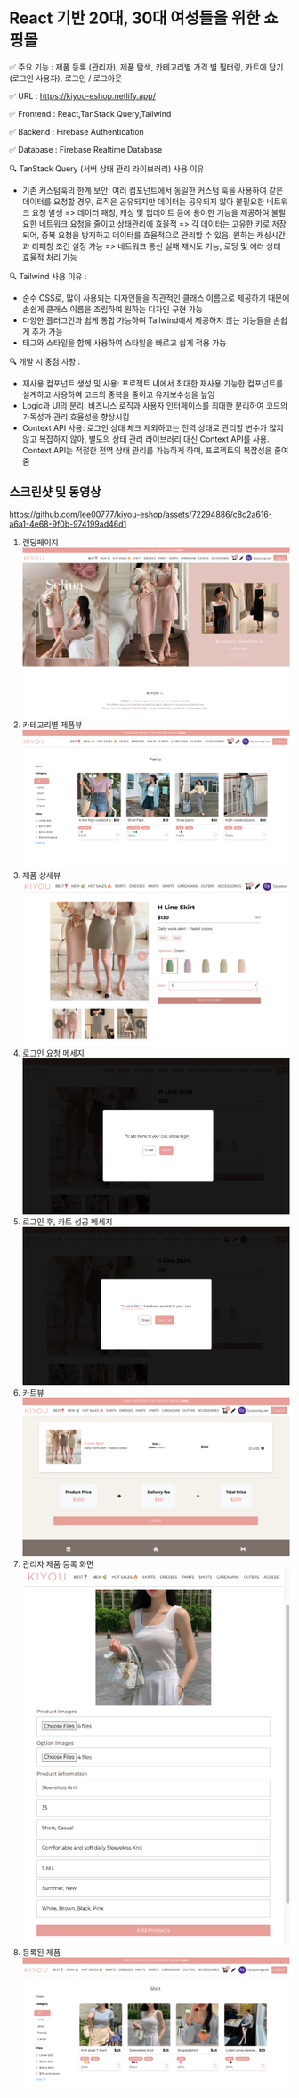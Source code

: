 # React 기반 20대, 30대 여성들을 위한 쇼핑몰

✅ 주요 기능 : 제품 등록 (관리자), 제품 탐색, 카테고리별 가격 별 필터링, 카트에 담기(로그인 사용자), 로그인 / 로그아웃

✅ URL : https://kiyou-eshop.netlify.app/

✅ Frontend : React,TanStack Query,Tailwind

✅ Backend : Firebase Authentication

✅ Database : Firebase Realtime Database

🔍 TanStack Query (서버 상태 관리 라이브러리) 사용 이유 
- 기존 커스텀훅의 한계 보안: 여러 컴포넌트에서 동일한 커스텀 훅을 사용하여 같은 데이터를 요청할 경우, 로직은 공유되지만 데이터는 공유되지 않아 불필요한 네트워크 요청 발생 
  => 데이터 패칭, 캐싱 및 업데이트 등에 용이한 기능을 제공하여 불필요한 네트워크 요청을 줄이고 상태관리에 효울적
  => 각 데이터는 고유한 키로 저장되어, 중복 요청을 방지하고 데이터를 효율적으로 관리할 수 있음. 원하는 캐싱시간과 리패칭 조건 설정 가능
  => 네트워크 통신 실패 재시도 기능, 로딩 및 에러 상태 효율적 처리 가능 

🔍 Tailwind 사용 이유 : 
- 순수 CSS로, 많이 사용되는 디자인들을 직관적인 클래스 이름으로 제공하기 때문에 손쉽게 클래스 이름을 조립하여 원하는 디자인 구현 가능
- 다양한 플러그인과 쉽게 통합 가능하여 Tailwind에서 제공하지 않는 기능들을 손쉽게 추가 가능
- 태그와 스타일을 함께 사용하여 스타일을 빠르고 쉽게 적용 가능 

🔍 개발 시 중점 사항 : 
- 재사용 컴포넌트 생성 및 사용: 프로젝트 내에서 최대한 재사용 가능한 컴포넌트를 설계하고 사용하여 코드의 중복을 줄이고 유지보수성을 높임
- Logic과 UI의 분리: 비즈니스 로직과 사용자 인터페이스를 최대한 분리하여 코드의 가독성과 관리 효율성을 향상시킴
- Context API 사용: 로그인 상태 체크 제외하고는 전역 상태로 관리할 변수가 많지 않고 복잡하지 않아, 별도의 상태 관리 라이브러리 대신 Context API를 사용. Context API는 적절한 전역 상태 관리를 가능하게 하며, 프로젝트의 복잡성을 줄여줌

## 스크린샷 및 동영상
https://github.com/lee00777/kiyou-eshop/assets/72294886/c8c2a616-a6a1-4e68-9f0b-974199ad46d1

1. 랜딩페이지
![랜딩페이지](./public/readme_resources/랜딩페이지.png)
2. 카테고리별 제품뷰
![제품뷰](./public/readme_resources/제품뷰.png)
3. 제품 상세뷰
![상세뷰](./public/readme_resources/상세뷰.png)
4. 로그인 요청 메세지
![로그인요청](./public/readme_resources/로그인요청.png)
5. 로그인 후, 카트 성공 메세지
![카트성공메세지](./public/readme_resources/카트성공메세지.png)
6. 카트뷰
![카트](./public/readme_resources/카트.png)
7. 관리자 제품 등록 화면
![관리자_제품등록화면](./public/readme_resources/관리자_제품등록화면.png)
8. 등록된 제품
![제품등록_성공](./public/readme_resources/제품등록_성공.png)
